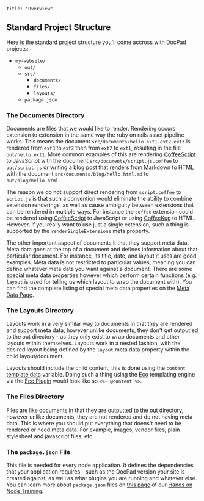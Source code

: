 ```
title: "Overview"
```


## Standard Project Structure

Here is the standard project structure you'll come accross with DocPad projects:

- `my-website/`
	- `out/`
	- `src/`
		- `documents/`
		- `files/`
		- `layouts/`
	- `package.json`


### The Documents Directory

Documents are files that we would like to render. Rendering occurs extension to extension in the same way the ruby on rails asset pipeline works. This means the document `src/documents/hello.ext1.ext2.ext3` is rendered from `ext3` to `ext2` then from `ext2` to `ext1`, resulting in the file `out/hello.ext1`. More common examples of this are rendering [CoffeeScript](http://coffeescript.org/) to JavaScript with the document `src/documents/script.js.coffee` to `out/script.js` or writing a blog post that renders from [Markdown](http://daringfireball.net/projects/markdown/) to HTML with the document `src/documents/blog/hello.html.md` to `out/blog/hello.html`.

The reason we do not support direct rendering from `script.coffee` to `script.js` is that such a convention would eliminate the ability to combine extension renderings, as well as cause ambiguity between extensions that can be rendered in multiple ways. For instance the `coffee` extension could be rendered using [CoffeeScript](http://coffeescript.org/) to JavaScript or using [CoffeeKup](http://coffeekup.org/) to HTML. However, if you really want to use just a single extension, such a thing is supported by the `renderSingleExtensions` meta property.

The other important aspect of documents it that they support meta data. Meta data goes at the top of a document and defines information about that particular document. For instance, its title, date, and layout it uses are good examples. Meta data is not restricted to particular values, meaning you can define whatever meta data you want against a document. There are some special meta data properties however which perform certain functions (e.g. `layout` is used for telling us which layout to wrap the document with). You can find the complete listing of special meta data properties on the [Meta Data Page](/core/docpad/meta-data).


### The Layouts Directory

Layouts work in a very similar way to documents in that they are rendered and support meta data, however unlike documents, they don't get output'ed to the out directory - as they only exist to wrap documents and other layouts within themselves. Layouts work in a nested fashion, with the desired layout being defined by the `layout` meta data property within the child layout/document.

Layouts should include the child content; this is done using the `content` [template data](/docpad/template-data) variable. Doing such a thing using the [Eco](https://github.com/sstephenson/eco/) templating engine via the [Eco Plugin](https://github.com/docpad/docpad-plugin-eco)  would look like so `<%- @content %>`.


### The Files Directory

Files are like documents in that they are outputted to the out directory, however unlike documents, they are not rendered and do not having meta data. This is where you should put everything that doens't need to be rendered or need meta data. For example, images, vendor files, plain stylesheet and javascript files, etc.


### The `package.json` File

This file is needed for every node application. It defines the dependencies that your application requires - such as the DocPad version your site is created against, as well as what plugins you are running and whatever else. You can learn more about `package.json` files on [this page](/node/ecosystem) of our [Hands on Node Training](/node/preface).

